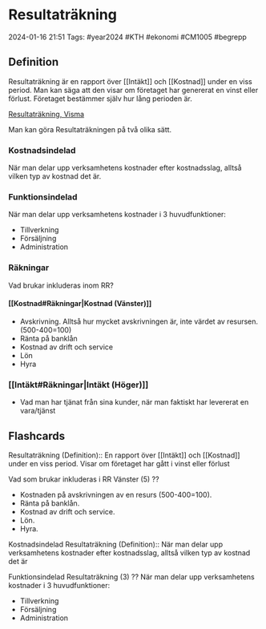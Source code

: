 # Resultaträkning

2024-01-16 21:51
Tags: #year2024 #KTH #ekonomi #CM1005 #begrepp

## Definition

Resultaträkning är en rapport över [[Intäkt]] och [[Kostnad]] under en viss period. Man kan säga att den visar om företaget har genererat en vinst eller förlust. Företaget bestämmer själv hur lång perioden är.

[Resultaträkning, Visma](https://vismaspcs.se/ekonomiska-termer/vad-ar-resultatrakning)

Man kan göra Resultaträkningen på två olika sätt.

### Kostnadsindelad

När man delar upp verksamhetens kostnader efter kostnadsslag, alltså vilken typ av kostnad det är.

### Funktionsindelad

När man delar upp verksamhetens kostnader i 3 huvudfunktioner:

- Tillverkning
- Försäljning
- Administration

### Räkningar

Vad brukar inkluderas inom RR?

#### [[Kostnad#Räkningar|Kostnad (Vänster)]]

- Avskrivning. Alltså hur mycket avskrivningen är, inte värdet av resursen. (500-400=100)
- Ränta på banklån
- Kostnad av drift och service
- Lön
- Hyra

### [[Intäkt#Räkningar|Intäkt (Höger)]]

- Vad man har tjänat från sina kunder, när man faktiskt har levererat en vara/tjänst

## Flashcards

Resultaträkning (Definition):: En rapport över [[Intäkt]] och [[Kostnad]] under en viss period. Visar om företaget har gått i vinst eller förlust
<!--SR:!2024-02-27,20,270!2024-03-03,27,270-->

Vad som brukar inkluderas i RR Vänster (5)
??
- Kostnaden på avskrivningen av en resurs (500-400=100).
- Ränta på banklån.
- Kostnad av drift och service.
- Lön.
- Hyra.
<!--SR:!2024-02-17,10,288!2024-02-25,17,293-->

Kostnadsindelad Resultaträkning (Definition):: När man delar upp verksamhetens kostnader efter kostnadsslag, alltså vilken typ av kostnad det är
<!--SR:!2024-02-24,14,292!2024-02-25,12,255-->

Funktionsindelad Resultaträkning (3)
??
När man delar upp verksamhetens kostnader i 3 huvudfunktioner:
- Tillverkning
- Försäljning
- Administration
<!--SR:!2024-02-11,1,155!2024-02-16,3,232-->
